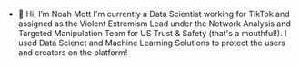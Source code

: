 - 👋 Hi, I’m Noah Mott
I'm currently a Data Scientist working for TikTok and assigned as the Violent Extremism Lead under the Network Analysis and Targeted Manipulation Team for US Trust & Safety (that's a mouthful!). I used Data Scienct and Machine Learning Solutions to protect the users and creators on the platform!

